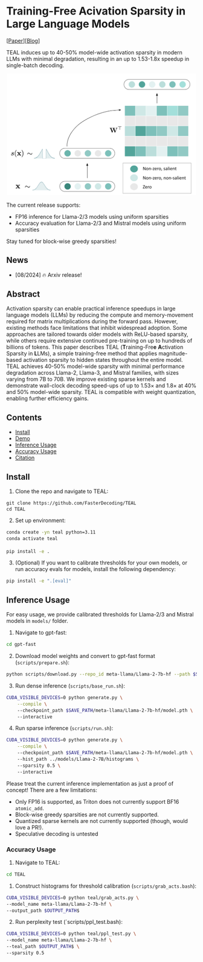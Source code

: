 # Training-Free Acivation Sparsity in Large Language Models

[[Paper](https://www.arxiv.org/abs/2408.14690)][[Blog](https://www.together.ai/blog/teal-training-free-activation-sparsity-in-large-language-models)]


TEAL induces up to 40-50% model-wide activation sparsity in modern LLMs with minimal degradation, resulting in an up to 1.53-1.8x speedup in single-batch decoding.

<div align="center">
    <img src="figures/clickbait.png" width="500" height="auto"/>
  </a>
</div>

The current release supports:
- FP16 inference for Llama-2/3 models using uniform sparsities
- Accuracy evaluation for Llama-2/3 and Mistral models using uniform sparsities

Stay tuned for block-wise greedy sparsities!


## News

- [08/2024] 🔥 Arxiv release!

## Abstract

Activation sparsity can enable practical inference speedups in large language models (LLMs) by reducing the compute and memory-movement required for matrix
multiplications during the forward pass. However, existing methods face limitations that inhibit widespread adoption. Some approaches are tailored towards
older models with ReLU-based sparsity, while others require extensive continued
pre-training on up to hundreds of billions of tokens. This paper describes TEAL
(**T**raining-Fre**e** **A**ctivation Sparsity in **L**LMs), a simple training-free method that
applies magnitude-based activation sparsity to hidden states throughout the entire
model. TEAL achieves 40-50% model-wide sparsity with minimal performance
degradation across Llama-2, Llama-3, and Mistral families, with sizes varying
from 7B to 70B. We improve existing sparse kernels and demonstrate wall-clock
decoding speed-ups of up to 1.53× and 1.8× at 40% and 50% model-wide sparsity.
TEAL is compatible with weight quantization, enabling further efficiency gains.



## Contents

- [Install](#Install)
- [Demo](#Demo)
- [Inference Usage](#Inference-Usage)
- [Accuracy Usage](#Accuracy-Usage)
- [Citation](#citation)

## Install

1. Clone the repo and navigate to TEAL:

```
git clone https://github.com/FasterDecoding/TEAL
cd TEAL
```

2. Set up environment:


```bash
conda create -yn teal python=3.11
conda activate teal

pip install -e .
```

3. (Optional) If you want to calibrate thresholds for your own models, or run accuracy evals for models, install the following dependency:

  ```bash
  pip install -e ".[eval]"
  ```

## Inference Usage

For easy usage, we provide calibrated thresholds for Llama-2/3 and Mistral models in `models/` folder.

1. Navigate to gpt-fast:

```bash
cd gpt-fast
```

2. Download model weights and convert to gpt-fast format (`scripts/prepare.sh`):
```bash
python scripts/download.py --repo_id meta-llama/Llama-2-7b-hf --path $SAVE_PATH && python scripts/convert_hf_checkpoint.py --checkpoint_dir $SAVE_PATH/meta-llama/Llama-2-7b-hf
```

3. Run dense inference (`scripts/base_run.sh`):

```bash
CUDA_VISIBLE_DEVICES=0 python generate.py \
    --compile \ 
    --checkpoint_path $SAVE_PATH/meta-llama/Llama-2-7b-hf/model.pth \ 
    --interactive
```

4. Run sparse inference (`scripts/run.sh`):
```bash
CUDA_VISIBLE_DEVICES=0 python generate.py \
    --compile \ 
    --checkpoint_path $SAVE_PATH/meta-llama/Llama-2-7b-hf/model.pth \ 
    --hist_path ../models/Llama-2-7B/histograms \ 
    --sparsity 0.5 \ 
    --interactive
```

Please treat the current inference implementation as just a proof of concept! There are a few limitations:
- Only FP16 is supported, as Triton does not currently support BF16 `atomic_add`.
- Block-wise greedy sparsities are not currently supported.
- Quantized sparse kernels are not currently supported (though, would love a PR!).
- Speculative decoding is untested

### Accuracy Usage

1. Navigate to TEAL:
```bash
cd TEAL
```

1. Construct histograms for threshold calibration (`scripts/grab_acts.bash`):

```bash
CUDA_VISIBLE_DEVICES=0 python teal/grab_acts.py \  
--model_name meta-llama/Llama-2-7b-hf \ 
--output_path $OUTPUT_PATH$
```

2. Run perplexity test (`scripts/ppl_test.bash):

```bash
CUDA_VISIBLE_DEVICES=0 python teal/ppl_test.py \
--model_name meta-llama/Llama-2-7b-hf \
--teal_path $OUTPUT_PATH$ \
--sparsity 0.5
```
